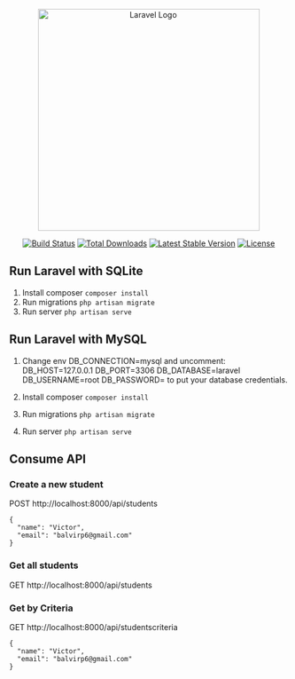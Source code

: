 <p align="center"><a href="https://laravel.com" target="_blank"><img src="https://raw.githubusercontent.com/laravel/art/master/logo-lockup/5%20SVG/2%20CMYK/1%20Full%20Color/laravel-logolockup-cmyk-red.svg" width="400" alt="Laravel Logo"></a></p>

<p align="center">
<a href="https://github.com/laravel/framework/actions"><img src="https://github.com/laravel/framework/workflows/tests/badge.svg" alt="Build Status"></a>
<a href="https://packagist.org/packages/laravel/framework"><img src="https://img.shields.io/packagist/dt/laravel/framework" alt="Total Downloads"></a>
<a href="https://packagist.org/packages/laravel/framework"><img src="https://img.shields.io/packagist/v/laravel/framework" alt="Latest Stable Version"></a>
<a href="https://packagist.org/packages/laravel/framework"><img src="https://img.shields.io/packagist/l/laravel/framework" alt="License"></a>
</p>

## Run Laravel with SQLite

1. Install composer `composer install`
2. Run migrations `php artisan migrate`
3. Run server `php artisan serve`

## Run Laravel with MySQL

1. Change env DB_CONNECTION=mysql and uncomment:
   DB_HOST=127.0.0.1
   DB_PORT=3306
   DB_DATABASE=laravel
   DB_USERNAME=root
   DB_PASSWORD=
   to put your database credentials.

2. Install composer `composer install`
3. Run migrations `php artisan migrate`
4. Run server `php artisan serve`

## Consume API

### Create a new student

POST http://localhost:8000/api/students

```
{
  "name": "Victor",
  "email": "balvirp6@gmail.com"
}
```

### Get all students

GET http://localhost:8000/api/students

### Get by Criteria

GET http://localhost:8000/api/studentscriteria

```
{
  "name": "Victor",
  "email": "balvirp6@gmail.com"
}
```
